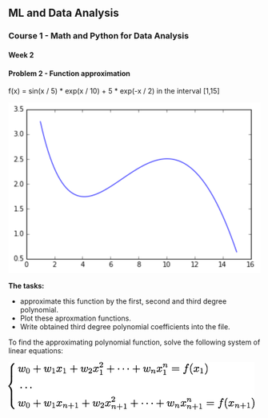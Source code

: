## ML and Data Analysis ##
### Course 1 - Math and Python for Data Analysis ### 

#### Week 2 #### 

#### Problem 2 - Function approximation #### 

f(x) = sin(x / 5) * exp(x / 10) + 5 * exp(-x / 2) in the interval [1,15]  

![image info](./images/function.png)

**The tasks:** 
- approximate this function by the first, second and third degree polynomial.  
- Plot these aproxmation functions.  
- Write obtained third degree polynomial coefficients into the file.  

To find the approximating polynomial function, solve the following system of linear equations: 

![image info](./images/lineqn.png)






